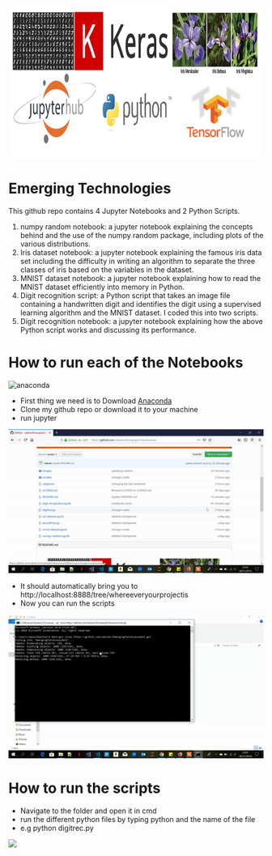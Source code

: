 <img src="./images/readme.png" alt="drawing" width="1000" height="300"/>

# Emerging Technologies

This github repo contains 4 Jupyter Notebooks and 2 Python Scripts.

1. numpy random notebook: a jupyter notebook explaining the concepts
behind and the use of the numpy random package, including plots
of the various distributions.
2. Iris dataset notebook: a jupyter notebook explaining the famous
iris data set including the difficulty in writing an algorithm to separate
the three classes of iris based on the variables in the dataset.
3. MNIST dataset notebook: a jupyter notebook explaining how to
read the MNIST dataset efficiently into memory in Python.
4. Digit recognition script: a Python script that takes an image file
containing a handwritten digit and identifies the digit using a supervised
learning algorithm and the MNIST dataset. I coded this into two scripts.
5. Digit recognition notebook: a jupyter notebook explaining how the
above Python script works and discussing its performance.

# How to run each of the Notebooks

<img src="https://www.anaconda.com/wp-content/themes/anaconda/images/logo-dark.png" alt="anaconda" width="100" height="100"/>

- First thing we need is to Download [Anaconda](https://www.anaconda.com/download/)
- Clone my github repo or download it to your machine
- run jupyter

![](https://github.com/nakster/gif/blob/master/gif1.gif)

- It should automatically bring you to http://localhost:8888/tree/whereeveryourprojectis
- Now you can run the scripts 

![](https://github.com/nakster/gif/blob/master/gif2.gif)

# How to run the scripts

- Navigate to the folder and open it in cmd 
- run the different python files by typing python and the name of the file
- e.g python digitrec.py

![](./images/gif3.gif)



